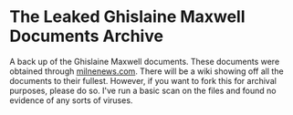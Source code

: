 # The Leaked Ghislaine Maxwell Documents Archive
A back up of the Ghislaine Maxwell documents. These documents were obtained through [milnenews.com](https://milnenews.com/2020/07/31/download-the-unsealed-ghislaine-maxwell-documents-here-aka-the-epstein-files/). There will be a wiki showing off all the documents to their fullest. However, if you want to fork this for archival purposes, please do so. I've run a basic scan on the files and found no evidence of any sorts of viruses.
